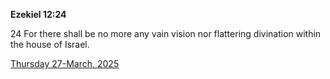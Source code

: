 **Ezekiel 12:24**

24 For there shall be no more any vain vision nor flattering divination within the house of Israel.

[Thursday 27-March, 2025](https://getbible.life/kjv/Ezekiel/12/24)
